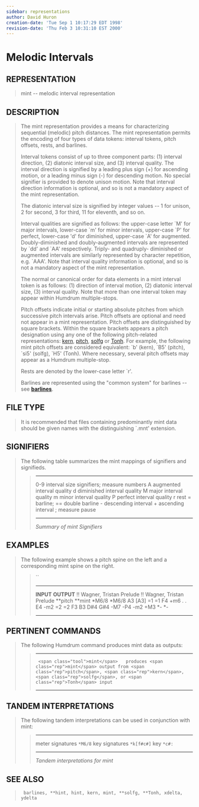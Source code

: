 ```yaml
---
sidebar: representations
author: David Huron
creation-date: 'Tue Sep 1 10:17:29 EDT 1998'
revision-date: 'Thu Feb 3 10:31:10 EST 2000'
---
```



Melodic Intervals
============================================

## REPRESENTATION ##

> <span class="rep">mint</span> \-- melodic interval representation

## DESCRIPTION ##

> The <span class="rep">mint</span> representation provides a means for characterizing
> sequential (melodic) pitch distances. The <span class="rep">mint</span> representation
> permits the encoding of four types of data tokens: interval tokens,
> pitch offsets, rests, and barlines.
>
> Interval tokens consist of up to three component parts: (1) interval
> direction, (2) diatonic interval size, and (3) interval quality. The
> interval direction is signified by a leading plus sign (+) for
> ascending motion, or a leading minus sign (-) for descending motion.
> No special signifier is provided to denote unison motion. Note that
> interval direction information is optional, and so is not a mandatory
> aspect of the <span class="rep">mint</span> representation.
>
> The diatonic interval size is signified by integer values \-- 1 for
> unison, 2 for second, 3 for third, 11 for eleventh, and so on.
>
> Interval qualities are signified as follows: the upper-case letter
> \`M\' for major intervals, lower-case \`m\' for minor intervals,
> upper-case \`P\' for perfect, lower-case \'d\' for diminished,
> upper-case \`A\' for augmented. Doubly-diminished and doubly-augmented
> intervals are represented by \`dd\' and \`AA\' respectively. Triply-
> and quadruply- diminished or augmented intervals are similarly
> represented by character repetition, e.g. \`AAA\'. Note that interval
> quality information is optional, and so is not a mandatory aspect of
> the <span class="rep">mint</span> representation.
>
> The normal or canonical order for data elements in a <span class="rep">mint</span>
> interval token is as follows: (1) direction of interval motion, (2)
> diatonic interval size, (3) interval quality. Note that more than one
> interval token may appear within Humdrum multiple-stops.
>
> Pitch offsets indicate initial or starting absolute pitches from which
> successive pitch intervals arise. Pitch offsets are optional and need
> not appear in a <span class="rep">mint</span> representation. Pitch offsets are
> distinguished by square brackets. Within the square brackets appears a
> pitch designation using any one of the following pitch-related
> representations: [<span class="rep">kern</span>](kern.rep.html),
> [<span class="rep">pitch</span>](pitch.rep.html), [<span class="rep">solfg</span>](solfg.rep.html) or
> [<span class="rep">Tonh</span>](Tonh.rep.html). For example, the following <span class="rep">mint</span>
> pitch offsets are considered equivalent: \`b\' (<span class="rep">kern</span>), \`B5\'
> (<span class="rep">pitch</span>), \`si5\' (<span class="rep">solfg</span>), \`H5\' (<span class="rep">Tonh</span>). Where
> necessary, several pitch offsets may appear as a Humdrum
> multiple-stop.
>
> Rests are denoted by the lower-case letter \`r\'.
>
> Barlines are represented using the \"common system\" for barlines \--
> see [**barlines**](barlines.rep.html).

## FILE TYPE ##

> It is recommended that files containing predominantly <span class="rep">mint</span> data
> should be given names with the distinguishing \`.mnt\' extension.

## SIGNIFIERS ##

> The following table summarizes the <span class="rep">mint</span> mappings of signifiers
> and signifieds.
>
> >   ----- -------------------------------------------
> >   0-9   interval size signifiers; measure numbers
> >   A     augmented interval quality
> >   d     diminished interval quality
> >   M     major interval quality
> >   m     minor interval quality
> >   P     perfect interval quality
> >   r     rest
> >   =     barline; == double barline
> >   \-    descending interval
> >   \+    ascending interval
> >   ;     measure pause
> >   ----- -------------------------------------------
> >
> > *Summary of <span class="rep">mint</span> Signifiers*

## EXAMPLES ##

> The following example shows a <span class="rep">pitch</span> spine on the left and a
> corresponding <span class="rep">mint</span> spine on the right.
>
> > ``
> >
> >   ---------------------------- ----- -- ----------------------------
> >   **INPUT**                             **OUTPUT**
> >   !! Wagner, Tristan Prelude            !! Wagner, Tristan Prelude
> >   \*\*pitch                             \*\*mint
> >   \*M6/8                                \*M6/8
> >   A3                                    \[A3\]
> >   =1                                    =1
> >   F4                                    +m6
> >   .                                     .
> >   E4                                    -m2
> >   =2                                    =2
> >   F3 B3 D\#4 G\#4                       -M7 -P4 -m2 +M3
> >   \*-                          \*-      
> >   ---------------------------- ----- -- ----------------------------
> >
## PERTINENT COMMANDS ##

> The following Humdrum command produces <span class="rep">mint</span> data as outputs:
>
> >   -- ----------------------------------- -----------------------------------------------------------------------------------------------------
> >      <span class="tool">mint</span>   produces <span class="rep">mint</span> output from <span class="rep">pitch</span>, <span class="rep">kern</span>, <span class="rep">solfg</span>, or <span class="rep">Tonh</span> input
> >   -- ----------------------------------- -----------------------------------------------------------------------------------------------------
> >
## TANDEM INTERPRETATIONS ##

> The following tandem interpretations can be used in conjunction with
> <span class="rep">mint</span>:
>
> >   ------------------ ------------
> >   meter signatures   `*M6/8`
> >   key signatures     `*k[f#c#]`
> >   key                `*c#:`
> >   ------------------ ------------
> >
> > *Tandem interpretations for <span class="rep">mint</span>*

## SEE ALSO ##

> ` barlines, **hint, hint, kern, mint, **solfg, **Tonh, xdelta, ydelta`

